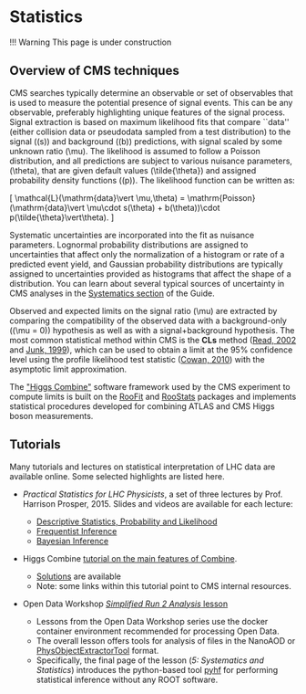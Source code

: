 # Statistics

!!! Warning
    This page is under construction

## Overview of CMS techniques

CMS searches typically determine an observable or set of observables that is used to measure the potential presence of
signal events. This can be any observable, preferably highlighting unique features of the signal process.
Signal extraction is based on maximum likelihood fits that compare ``data'' (either collision data or pseudodata
sampled from a test distribution) to the signal (\(s\)) and background (\(b\)) predictions, with signal scaled by some
unknown ratio \(\mu\). The likelihood is assumed to follow a Poisson distribution, and all predictions are subject to various
nuisance parameters, \(\theta\), that are given default values \(\tilde{\theta}\) and assigned probability density functions (\(p\)).
The likelihood function can be written as:

\[
\mathcal{L}(\mathrm{data}\vert \mu,\theta) = \mathrm{Poisson}(\mathrm{data}\vert \mu\cdot s(\theta) + b(\theta))\cdot p(\tilde{\theta}\vert\theta).
\]

Systematic uncertainties are incorporated into the fit as nuisance parameters. Lognormal probability distributions are assigned
to uncertainties that affect only the normalization of a histogram or rate of a predicted event yield, and Gaussian probability
distributions are typically assigned to uncertainties provided as histograms that affect the shape of a distribution.
You can learn about several typical sources of uncertainty in CMS analyses in the [Systematics section](systematics/lumiuncertain.md)
of the Guide.

Observed and expected limits on the signal ratio \(\mu\) are extracted by comparing the compatibility
of the observed data with a background-only (\(\mu = 0\)) hypothesis as well as with a signal+background hypothesis.
The most common statistical method within CMS is the **CLs** method ([Read, 2002](https://iopscience.iop.org/article/10.1088/0954-3899/28/10/313) and [Junk, 1999](https://www.sciencedirect.com/science/article/pii/S0168900299004982)),
which can be used to obtain a limit at the 95% confidence level using the profile likelihood test statistic
([Cowan, 2010](https://arxiv.org/abs/1007.1727)) with the asymptotic limit approximation.

The ["Higgs Combine"](https://cms-analysis.github.io/HiggsAnalysis-CombinedLimit/) software framework used by
the CMS experiment to compute limits is built on the [RooFit](https://root.cern/manual/roofit/) and
[RooStats](https://root.cern/doc/master/group__Roostats.html) packages and implements statistical procedures developed
for combining ATLAS and CMS Higgs boson measurements.

## Tutorials

Many tutorials and lectures on statistical interpretation of LHC data are available online. Some selected highlights are listed here.

- *Practical Statistics for LHC Physicists*, a set of three lectures by Prof. Harrison Prosper, 2015. Slides and videos are available for each lecture:

    - [Descriptive Statistics, Probability and Likelihood](https://indico.cern.ch/event/358542/)
    - [Frequentist Inference](https://indico.cern.ch/event/358543/)
    - [Bayesian Inference](https://indico.cern.ch/event/358544/)

- Higgs Combine [tutorial on the main features of Combine](https://cms-analysis.github.io/HiggsAnalysis-CombinedLimit/part5/longexercise/).

    - [Solutions](https://cms-analysis.github.io/HiggsAnalysis-CombinedLimit/part5/longexerciseanswers/) are available
    - Note: some links within this tutorial point to CMS internal resources.

- Open Data Workshop [*Simplified Run 2 Analysis* lesson](https://cms-opendata-workshop.github.io/workshopwhepp-lesson-ttbarljetsanalysis/)

    - Lessons from the Open Data Workshop series use the docker container environment recommended for processing Open Data.
    - The overall lesson offers tools for analysis of files in the NanoAOD or [PhysObjectExtractorTool](https://github.com/cms-opendata-analyses/PhysObjectExtractorTool) format.
    - Specifically, the final page of the lesson (*5: Systematics and Statistics*) introduces the python-based tool [pyhf](https://pyhf.readthedocs.io/en/v0.7.6/) for performing statistical inference without any ROOT software.
